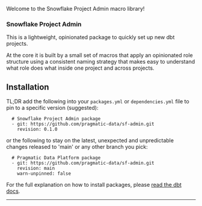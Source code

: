 Welcome to the Snowflake Project Admin macro library!

### Snowflake Project Admin
This is a lightweight, opinionated package to quickly set up new dbt projects.

At the core it is built by a small set of macros that apply an opinionated 
role structure using a consistent naming strategy that makes easy to understand
what role does what inside one project and across projects.

## Installation
TL;DR add the following into your `packages.yml` or `dependencies.yml` file 
to pin to a specific version (suggested):
```
  # Snowflake Project Admin package
  - git: https://github.com/pragmatic-data/sf-admin.git
    revision: 0.1.0
```

or the following to stay on the latest, unexpected and unpredictable changes released to 'main' or any other branch you pick:
```
  # Pragmatic Data Platform package
  - git: https://github.com/pragmatic-data/sf-admin.git
    revision: main
    warn-unpinned: false
```

For the full explanation on how to install packages, please [read the dbt docs](https://docs.getdbt.com/docs/build/packages).

----
